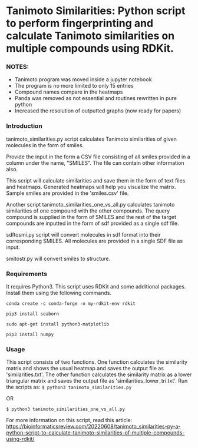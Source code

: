 # Tanimoto Similarities: Python script to perform fingerprinting and calculate Tanimoto similarities on multiple compounds using RDKit.

### NOTES: 
- Tanimoto program was moved inside a jupyter notebook
- The program is no more limited to only 15 entries
- Compound names compare in the heatmaps
- Panda was removed as not essential and routines rewritten in pure python
- Increased the resolution of outputted graphs (now ready for papers)

### Introduction
tanimoto_similarities.py script calculates Tanimoto similarities of given molecules in the form of smiles.

Provide the input in the form a CSV file consisting of all smiles provided in a column under the name, "SMILES". The file can contain other information also.

This script will calculate similarities and save them in the form of text files and heatmaps. Generated heatmaps will help you visualize the matrix. Sample smiles are provided in the 'smiles.csv' file.

Another script tanimoto_similarities_one_vs_all.py calculates tanimoto similarities of one compound with the other compounds. The query compound is supplied in the form of SMILES and the rest of the target compounds are inputted in the form of sdf provided as a single sdf file.

sdftosmi.py script will convert molecules in sdf format into their corresponding SMILES. All molecules are provided in a single SDF file as input.

smitostr.py will convert smiles to structure.

### Requirements
It requires Python3. This script uses RDKit and some additional packages. Install them using the following commands.

```conda create -c conda-forge -n my-rdkit-env rdkit```

```pip3 install seaborn```

```sudo apt-get install python3-matplotlib```

```pip3 install numpy```

### Usage
This script consists of two functions. One function calculates the similarity matrix and shows the usual heatmap and saves the output file as 'similarities.txt'. The other function calculates the similarity matrix as a lower triangular matrix and saves the output file as 'similarities_lower_tri.txt'.
Run the scripts as:
```$ python3 tanimoto_similarities.py```

OR

```$ python3 tanimoto_similarities_one_vs_all.py```



For more information on this script, read this article:
https://bioinformaticsreview.com/20220608/tanimoto_similarities-py-a-python-script-to-calculate-tanimoto-similarities-of-multiple-compounds-using-rdkit/